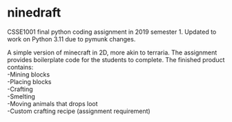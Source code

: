 # ninedraft
CSSE1001 final python coding assignment in 2019 semester 1. Updated to work on Python 3.11 due to pymunk changes.

A simple version of minecraft in 2D, more akin to terraria. The assignment provides boilerplate code for the students to complete. The finished product contains:<br>
-Mining blocks<br>
-Placing blocks<br>
-Crafting<br>
-Smelting<br>
-Moving animals that drops loot<br>
-Custom crafting recipe (assignment requirement)
